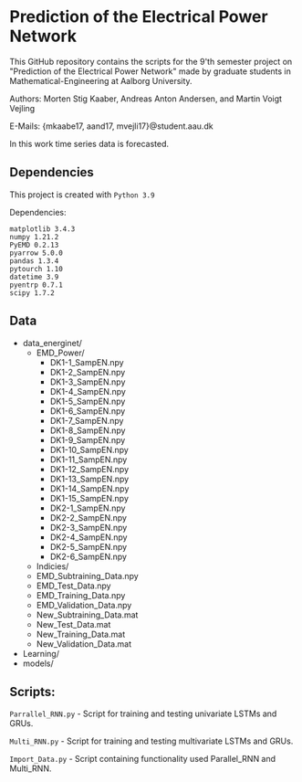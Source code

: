 # Prediction of the Electrical Power Network
This GitHub repository contains the scripts for the 9'th semester project on "Prediction of the Electrical Power Network" made by graduate students in Mathematical-Engineering at Aalborg University.

Authors:	Morten Stig Kaaber, Andreas Anton Andersen, and Martin Voigt Vejling

E-Mails:	{mkaabe17, aand17, mvejli17}@student.aau.dk

In this work time series data is forecasted.


## Dependencies
This project is created with `Python 3.9`

Dependencies:
```
matplotlib 3.4.3
numpy 1.21.2
PyEMD 0.2.13
pyarrow 5.0.0
pandas 1.3.4
pytourch 1.10
datetime 3.9
pyentrp 0.7.1
scipy 1.7.2
```


## Data
- data_energinet/
  - EMD_Power/
    - DK1-1_SampEN.npy
    - DK1-2_SampEN.npy
    - DK1-3_SampEN.npy
    - DK1-4_SampEN.npy
    - DK1-5_SampEN.npy
    - DK1-6_SampEN.npy
    - DK1-7_SampEN.npy
    - DK1-8_SampEN.npy
    - DK1-9_SampEN.npy
    - DK1-10_SampEN.npy
    - DK1-11_SampEN.npy
    - DK1-12_SampEN.npy
    - DK1-13_SampEN.npy
    - DK1-14_SampEN.npy
    - DK1-15_SampEN.npy
    - DK2-1_SampEN.npy
    - DK2-2_SampEN.npy
    - DK2-3_SampEN.npy
    - DK2-4_SampEN.npy
    - DK2-5_SampEN.npy
    - DK2-6_SampEN.npy
  - Indicies/
  - EMD_Subtraining_Data.npy
  - EMD_Test_Data.npy
  - EMD_Training_Data.npy
  - EMD_Validation_Data.npy
  - New_Subtraining_Data.mat
  - New_Test_Data.mat
  - New_Training_Data.mat
  - New_Validation_Data.mat
- Learning/
- models/

## Scripts:
`Parrallel_RNN.py`
	- Script for training and testing univariate LSTMs and GRUs.
	
`Multi_RNN.py`
	- Script for training and testing multivariate LSTMs and GRUs.

`Import_Data.py`
	- Script containing functionality used Parallel_RNN and Multi_RNN.
